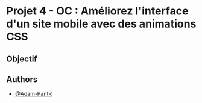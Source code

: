# Projet 4 - OC : Améliorez l'interface d'un site mobile avec des animations CSS
## Objectif

## Authors

- [@Adam-PantR](https://www.github.com/Adam-PantR)



